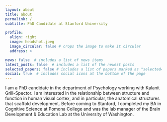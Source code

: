 ```yaml
---
layout: about
title: about
permalink: /
subtitle: PhD Candidate at Stanford University

profile:
  align: right
  image: headshot.jpeg
  image_circular: false # crops the image to make it circular
  address: >

news: false  # includes a list of news items
latest_posts: false  # includes a list of the newest posts
selected_papers: false # includes a list of papers marked as "selected={true}"
social: true  # includes social icons at the bottom of the page
---
```


I am a PhD candidate in the department of Psychology working with Kalanit Grill-Spector. I am interested in the relationship between structure and function in human visual cortex, and in particular, the anatomical structures that scaffold development. Before coming to Stanford, I completed my BA in Cognitive Science at Pomona College and was the lab manager of the Brain Development & Education Lab at the University of Washington.
